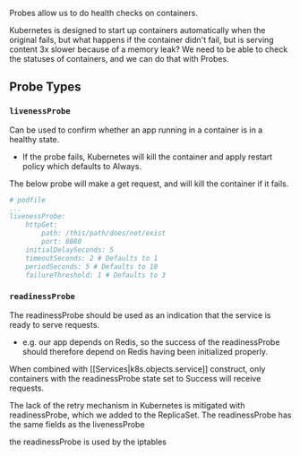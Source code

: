 
Probes allow us to do health checks on containers.

Kubernetes is designed to start up containers automatically when the original fails, but what happens if the container didn't fail, but is serving content 3x slower because of a memory leak? We need to be able to check the statuses of containers, and we can do that with Probes.

## Probe Types
### `livenessProbe`
Can be used to confirm whether an app running in a container is in a healthy state.
- If the probe fails, Kubernetes will kill the container and apply restart policy which defaults to Always.


The below probe will make a get request, and will kill the container if it fails.
```yaml
# podfile
...
livenessProbe:
	httpGet:
		path: /this/path/does/not/exist
		port: 8080
	initialDelaySeconds: 5
	timeoutSeconds: 2 # Defaults to 1
	periodSeconds: 5 # Defaults to 10
	failureThreshold: 1 # Defaults to 3
```

### `readinessProbe`
The readinessProbe should be used as an indication that the service is ready to serve requests.
- e.g. our app depends on Redis, so the success of the readinessProbe should therefore depend on Redis having been initialized properly.

When combined with [[Services|k8s.objects.service]] construct, only containers with the readinessProbe state set to Success will receive requests.

The lack of the retry mechanism in Kubernetes is mitigated with readinessProbe, which we added to the ReplicaSet.
The readinessProbe has the same fields as the livenessProbe

the readinessProbe is used by the iptables
